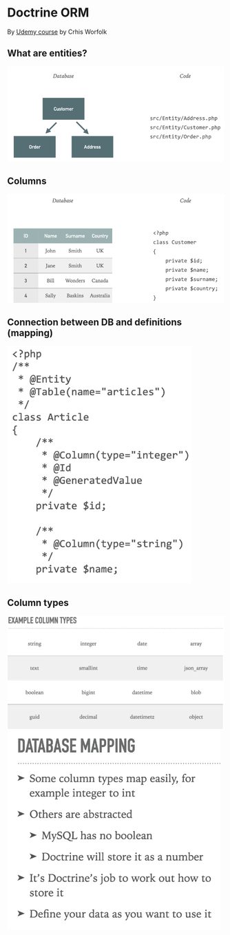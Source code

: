 # Doctrine ORM

By [Udemy course](https://www.udemy.com/course/doctrine-orm-php/) by Crhis Worfolk

## What are entities?

<img src="public/img/what_entity.png">

## Columns

<img src="public/img/columns.png">

## Connection between DB and definitions (mapping)

<img src="public/img/mapping.png">

## Column types

<img src="public/img/column_types.png">

<img src="public/img/database_mapping.png">

